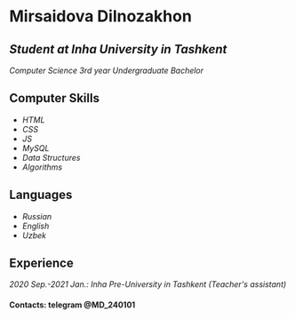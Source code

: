 # Mirsaidova Dilnozakhon
## *Student at Inha University in Tashkent*
*Computer Science*
*3rd year Undergraduate Bachelor*

## Computer Skills
* *HTML*
* *CSS*
* *JS*
* *MySQL*
* *Data Structures*
* *Algorithms*


## Languages
* *Russian*
* *English*
* *Uzbek*


## Experience
*2020 Sep.-2021 Jan.: Inha Pre-University in Tashkent (Teacher's assistant)*

#### Contacts: telegram @MD_240101
